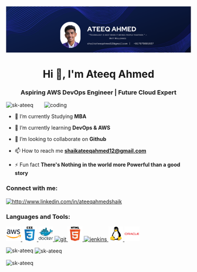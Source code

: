 ![logo](https://github.com/Sk-Ateeq/Sk-Ateeq/blob/main/Blue%20and%20White%20Abstract%20Technology%20LinkedIn%20Banner%20(2).png)
<h1 align="center">Hi 👋, I'm Ateeq Ahmed</h1>
<h3 align="center">Aspiring AWS DevOps Engineer | Future Cloud Expert</h3>
<img align="right" src="https://camo.githubusercontent.com/88adc7c88c9d3dba7479020846ed35d13410e3707c7f149e1c6140cc6beaef9a/68747470733a2f2f70687973696373677572756b756c2e66696c65732e776f726470726573732e636f6d2f323031392f30322f6368617261637465722d312e676966" alt="coding" width="400">

<p align="left"> <img src="https://komarev.com/ghpvc/?username=sk-ateeq&label=Profile%20views&color=0e75b6&style=flat" alt="sk-ateeq" /> </p>

- 🔭 I’m currently Studying **MBA**

- 🌱 I’m currently learning **DevOps & AWS**

- 👯 I’m looking to collaborate on **Github**

- 📫 How to reach me **shaikateeqahmed12@gmail.com**

- ⚡ Fun fact **There's Nothing in the world more Powerful than a good story**

<h3 align="left">Connect with me:</h3>
<p align="left">
<a href="https://linkedin.com/in/http://www.linkedin.com/in/ateeqahmedshaik" target="blank"><img align="center" src="https://raw.githubusercontent.com/rahuldkjain/github-profile-readme-generator/master/src/images/icons/Social/linked-in-alt.svg" alt="http://www.linkedin.com/in/ateeqahmedshaik" height="30" width="40" /></a>
</p>

<h3 align="left">Languages and Tools:</h3>
<p align="left"> <a href="https://aws.amazon.com" target="_blank" rel="noreferrer"> <img src="https://raw.githubusercontent.com/devicons/devicon/master/icons/amazonwebservices/amazonwebservices-original-wordmark.svg" alt="aws" width="40" height="40"/> </a> <a href="https://www.w3schools.com/css/" target="_blank" rel="noreferrer"> <img src="https://raw.githubusercontent.com/devicons/devicon/master/icons/css3/css3-original-wordmark.svg" alt="css3" width="40" height="40"/> </a> <a href="https://www.docker.com/" target="_blank" rel="noreferrer"> <img src="https://raw.githubusercontent.com/devicons/devicon/master/icons/docker/docker-original-wordmark.svg" alt="docker" width="40" height="40"/> </a> <a href="https://git-scm.com/" target="_blank" rel="noreferrer"> <img src="https://www.vectorlogo.zone/logos/git-scm/git-scm-icon.svg" alt="git" width="40" height="40"/> </a> <a href="https://www.w3.org/html/" target="_blank" rel="noreferrer"> <img src="https://raw.githubusercontent.com/devicons/devicon/master/icons/html5/html5-original-wordmark.svg" alt="html5" width="40" height="40"/> </a> <a href="https://www.jenkins.io" target="_blank" rel="noreferrer"> <img src="https://www.vectorlogo.zone/logos/jenkins/jenkins-icon.svg" alt="jenkins" width="40" height="40"/> </a> <a href="https://www.linux.org/" target="_blank" rel="noreferrer"> <img src="https://raw.githubusercontent.com/devicons/devicon/master/icons/linux/linux-original.svg" alt="linux" width="40" height="40"/> </a> <a href="https://www.oracle.com/" target="_blank" rel="noreferrer"> <img src="https://raw.githubusercontent.com/devicons/devicon/master/icons/oracle/oracle-original.svg" alt="oracle" width="40" height="40"/> </a> </p>

<p><img align="left" src="https://github-readme-stats.vercel.app/api/top-langs?username=sk-ateeq&show_icons=true&locale=en&layout=compact" alt="sk-ateeq" /></p>

<p>&nbsp;<img align="center" src="https://github-readme-stats.vercel.app/api?username=sk-ateeq&show_icons=true&locale=en" alt="sk-ateeq" /></p>

<p><img align="center" src="https://github-readme-streak-stats.herokuapp.com/?user=sk-ateeq&" alt="sk-ateeq" /></p>

<!--
**Sk-Ateeq/Sk-Ateeq** is a ✨ _special_ ✨ repository because its `README.md` (this file) appears on your GitHub profile.

Here are some ideas to get you started:

- 🔭 I’m currently working on ...
- 🌱 I’m currently learning ...
- 👯 I’m looking to collaborate on ...
- 🤔 I’m looking for help with ...
- 💬 Ask me about ...
- 📫 How to reach me: ...
- 😄 Pronouns: ...
- ⚡ Fun fact: ...
-->
